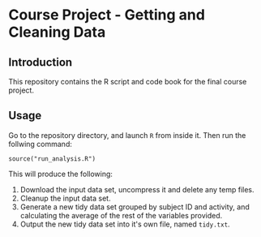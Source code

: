 # Course Project - Getting and Cleaning Data


## Introduction

This repository contains the R script and code book for the final
course project.


## Usage

Go to the repository directory, and launch `R` from inside it.
Then run the follwing command:

`source("run_analysis.R")`

This will produce the following:
1. Download the input data set, uncompress it and delete any temp files.
2. Cleanup the input data set.
3. Generate a new tidy data set grouped by subject ID and activity, and
calculating the average of the rest of the variables provided.
4. Output the new tidy data set into it's own file, named `tidy.txt`.
